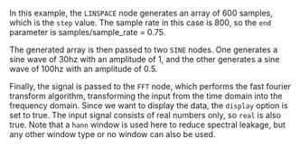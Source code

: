 <!--- Add SEO here --->

In this example, the `LINSPACE` node generates an array of 600 samples, which is the `step` value.
The sample rate in this case is 800, so the `end` parameter is samples/sample_rate = 0.75.

The generated array is then passed to two `SINE` nodes. One generates a sine wave of 30hz with an amplitude of 1, and the other generates a sine wave of 100hz with an amplitude of 0.5.

Finally, the signal is passed to the `FFT` node, which performs the fast fourier transform algorithm, 
transforming the input from the time domain into the frequency domain. Since we want to display the data,
the `display` option is set to true. The input signal consists of real numbers only, so `real` is also true.
Note that a `hann` window is used here to reduce spectral leakage, but any other window type or no window can also be used.